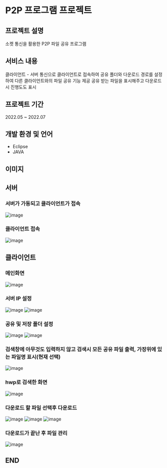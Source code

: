 # P2P 프로그램 프로젝트
## 프로젝트 설명
소켓 통신을 활용한 P2P 파일 공유 프로그램

## 서비스 내용
클라이언트 - 서버 통신으로 클라이언트로 접속하여 공유 폴더와 다운로드 경로를 설정하여 다른 클라이언트와의 파일 공유 기능 제공
공유 받는 파일을 표시해주고 다운로드 시 진행도도 표시

## 프로젝트 기간
2022.05 ~ 2022.07

## 개발 환경 및 언어
- Eclipse
- JAVA

## 이미지
## 서버
### 서버가 가동되고 클라이언트가 접속
![image](https://github.com/jongwon-kr/p2p-program/assets/76871947/9dbbc49a-17fc-4185-841e-012eb7a8d993)

### 클라이언트 접속
![image](https://github.com/jongwon-kr/p2p-program/assets/76871947/0ac7e5b8-d86b-412a-9916-a2fd79961f47)

## 클라이언트
### 메인화면
![image](https://github.com/jongwon-kr/p2p-program/assets/76871947/a5590501-1ad7-4c98-95b1-0cf262931e3a)

### 서버 IP 설정
![image](https://github.com/jongwon-kr/p2p-program/assets/76871947/b4ca6d8a-8adc-4741-8a10-c209b19f39fe)
![image](https://github.com/jongwon-kr/p2p-program/assets/76871947/ee11a99e-0b89-4272-8a30-c61b126b16f7)

### 공유 및 저장 폴더 설정
![image](https://github.com/jongwon-kr/p2p-program/assets/76871947/d48f693b-d58b-40eb-8406-2cad54393f38)
![image](https://github.com/jongwon-kr/p2p-program/assets/76871947/80f9d897-9e4e-47f0-a353-48e82a309a38)

### 검색창에 아무것도 입력하지 않고 검색시 모든 공유 파일 출력, 가장위에 있는 파일명 표시(현재 선택)
![image](https://github.com/jongwon-kr/p2p-program/assets/76871947/ae2d11de-50d4-41ad-920a-1794929de27f)

### hwp로 검색한 화면
![image](https://github.com/jongwon-kr/p2p-program/assets/76871947/bf5aa85e-82e5-48c1-9b0f-ab6df38775cb)

### 다운로드 할 파일 선택후 다운로드
![image](https://github.com/jongwon-kr/p2p-program/assets/76871947/2e861698-e9b6-4f76-b064-7098b8c78e89)
![image](https://github.com/jongwon-kr/p2p-program/assets/76871947/f5397797-eecc-4ab6-ae49-2a995ddd308f)
![image](https://github.com/jongwon-kr/p2p-program/assets/76871947/2c1f8f14-3dbf-4b92-8aca-91d71b15e54a)

### 다운로드가 끝난 후 파일 관리
![image](https://github.com/jongwon-kr/p2p-program/assets/76871947/b249a332-3f70-413b-b9e2-91cd4bb8b271)

## END











